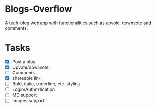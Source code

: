 # Blogs-Overflow
A tech-blog web app with functionalities such as upvote, downvote and comments.

# Tasks
- [x] Post a blog
- [x] Upvote/downvote
- [ ] Commnets
- [x] shareable link
- [ ] Bold, italic, underline, etc. styling
- [ ] Login/Authnetication
- [ ] MD support
- [ ] Images support
